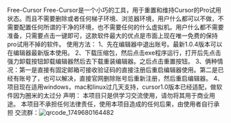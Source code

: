 Free-Cursor
Free-Cursor是一个小巧的工具，用于重置和维持Cursor的Pro试用状态。而且不需要删除或者任何梯子环境、浏览器环境，用户什么都可以不做，不需要配置任何所谓的干净的环境，也不需要任何的什么虚拟机。用户什么都不需要准备，只需要点击一键即可，这款软件最大的优点是市面上现在唯一免费的保持pro试用不掉的软件。
使用方法：
1、先在编辑器中退出账号。最新1.0.4版本可以在编辑器最新版本使用。
2、下载压缩包，然后点击exe程序运行，打开后先点击强力卸载按钮卸载编辑器然后去下载重装编辑器。之后点击重置按钮。
3、俩种情况：第一是直接有固定邮箱可接收验证码的直接注册后重启编辑器使用。第二是已经有账号了，也可以解决，直接官网删除账号后重新注册，然后重启编辑器。
4、项目现在适用windows，mac和linux过几天支持，cursor1.0版本已经适配，做软件因为圈米的太过分
声明：
本项目只是供学习交流使用，请勿将其用于商业用途。
本项目不承担任何法律责任，使用本项目造成的任何后果，由使用者自行承担
交流群：![qrcode_1749680164482](https://github.com/user-attachments/assets/1fe25667-c072-442e-bb3a-3494801f61e6)



